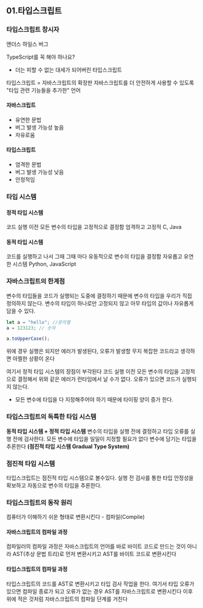 ## 01.타입스크립트

### 타입스크립트 창시자

앤더스 하일스 버그

TypeScript를 꼭 해야 하나요?

- 더는 피할 수 없는 대세가 되어버린 타입스크립트

타입스크립트 = 자바스크립트의 확장판
자바스크립트를 더 안전하게 사용할 수 있도록 "타입 관련 기능들을 추가한" 언어

#### 자바스크립트

- 유연한 문법
- 버그 발생 가능성 높음
- 자유로움

#### 타입스크립트

- 엄격한 문법
- 버그 발생 가능성 낮음
- 안정적임

### 타입 시스템

#### 정적 타입 시스템

코드 실행 이전 모든 변수의 타입을 고정적으로 결정함
엄격하고 고정적 C, Java

#### 동적 타입 시스템

코드를 실행하고 나서 그때 그때 마다 유동적으로 변수의 타입을 결정함
자유롭고 유연한 시스템 Python, JavaScript

### 자바스크립트의 한계점

변수의 타입들을 코드가 실행되는 도중에 결정하기 때문에 변수의 타입을 우리가 직접 정의하지 않는다. 변수의 타입이 하나로만 고정되지 않고 아무 타입의 값이나 자유롭게 담을 수 있다.

```js
let a = "hello"; //문자열
a = 123123; // 숫자

a.toUpperCase();
```

위에 경우 실행은 되지만 에러가 발생된다, 오류가 발생할 무지 복잡한 코드라고 생각하면 아찔한 상황이 온다

여기서 정적 타입 시스템의 장점이 부각된다
코드 실행 이전 모든 변수의 타입을 고정적으로 결정해서 위와 같은 에러가 런타임에서 날 수가 없다. 오류가 있으면 코드가 실행되지 않는다.

- 모든 변수에 타입을 다 지정해주어야 하기 때문에 타이핑 양이 증가 한다.

### 타입스크립트의 독특한 타입 시스템

**동적 타입 시스템 + 정적 타입 시스템**
변수의 타입을 실행 전에 결정하고 타입 오류를 실행 전에 검사한다.
모든 변수에 타입을 일일이 지정할 필요가 없다 변수에 담기는 타입을 추론한다 **(점진적 타입 시스템 Gradual Type System)**

### 점진적 타입 시스템

타입스크립트는 점진적 타입 시스템으로 볼수있다. 실행 전 검사를 통한 타입 안정성을 확보하고 자동으로 변수의 타입을 추론한다.

### 타입스크립트의 동작 원리

컴퓨터가 이해하기 쉬운 형태로 변환시킨다 - 컴파일(Compile)

#### 자바스크립트의 컴파일 과정

컴파일러의 컴파일 과정은 자바스크립트의 언어를 바로 바이트 코드로 만드는 것이 아니라
AST(추상 문법 트리)로 먼저 변환시키고 AST를 바이트 코드로 변환시킨다

#### 타입스크립트의 컴파일 과정

타입스크립트의 코드를 AST로 변환시키고 타입 검사 작업을 한다. 여기서 타입 오류가 있으면 컴파일 종료가 되고 오류가 없는 경우 AST를 자바스크립트로 변환시킨다 이후 위에 적은 것처럼 자바스크립트의 컴파일 단계를 거친다

